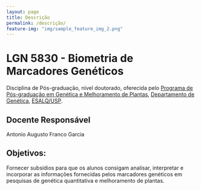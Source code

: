 ```yaml
---
layout: page
title: Descrição
permalink: /descrição/
feature-img: "img/sample_feature_img_2.png"
---
```


# LGN 5830 - Biometria de Marcadores Genéticos

Disciplina de Pós-graduação, nível doutorado, oferecida pelo
[Programa de Pós-graduação em Genética e Melhoramento de Plantas](http://www.genetica.esalq.usp.br/pggmp.php),
[Departamento de Genética](http://www.genetica.esalq.usp.br/),
[ESALQ/USP](http://www4.esalq.usp.br/).

## Docente Responsável

Antonio Augusto Franco Garcia

## Objetivos:

Fornecer subsídios para que os alunos consigam analisar, interpretar e incorporar as informações fornecidas pelos marcadores genéticos em pesquisas de genética quantitativa e melhoramento de plantas.
